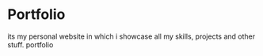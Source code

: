 # Portfolio
its my personal website in which i showcase all my skills, projects and other stuff. portfolio
